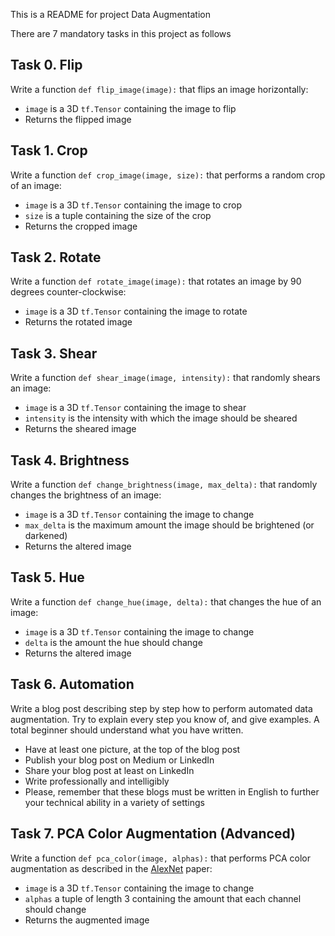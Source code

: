This is a README for project Data Augmentation

There are 7 mandatory tasks in this project as follows

## Task 0. Flip
Write a function  `def flip_image(image):`  that flips an image horizontally:

-   `image`  is a 3D  `tf.Tensor`  containing the image to flip
-   Returns the flipped image

## Task 1. Crop
Write a function  `def crop_image(image, size):`  that performs a random crop of an image:

-   `image`  is a 3D  `tf.Tensor`  containing the image to crop
-   `size`  is a tuple containing the size of the crop
-   Returns the cropped image

## Task 2. Rotate
Write a function  `def rotate_image(image):`  that rotates an image by 90 degrees counter-clockwise:

-   `image`  is a 3D  `tf.Tensor`  containing the image to rotate
-   Returns the rotated image

## Task 3. Shear
Write a function  `def shear_image(image, intensity):`  that randomly shears an image:

-   `image`  is a 3D  `tf.Tensor`  containing the image to shear
-   `intensity`  is the intensity with which the image should be sheared
-   Returns the sheared image

## Task 4. Brightness
Write a function  `def change_brightness(image, max_delta):`  that randomly changes the brightness of an image:

-   `image`  is a 3D  `tf.Tensor`  containing the image to change
-   `max_delta`  is the maximum amount the image should be brightened (or darkened)
-   Returns the altered image

## Task 5. Hue
Write a function  `def change_hue(image, delta):`  that changes the hue of an image:

-   `image`  is a 3D  `tf.Tensor`  containing the image to change
-   `delta`  is the amount the hue should change
-   Returns the altered image

## Task 6. Automation
Write a blog post describing step by step how to perform automated data augmentation. Try to explain every step you know of, and give examples. A total beginner should understand what you have written.

-   Have at least one picture, at the top of the blog post
-   Publish your blog post on Medium or LinkedIn
-   Share your blog post at least on LinkedIn
-   Write professionally and intelligibly
-   Please, remember that these blogs must be written in English to further your technical ability in a variety of settings

## Task 7. PCA Color Augmentation (Advanced)
Write a function  `def pca_color(image, alphas):`  that performs PCA color augmentation as described in the  [AlexNet](https://intranet.hbtn.io/rltoken/_NDxb8XjIX-JgmBCCWvYHQ "AlexNet")  paper:

-   `image`  is a 3D  `tf.Tensor`  containing the image to change
-   `alphas`  a tuple of length 3 containing the amount that each channel should change
-   Returns the augmented image
